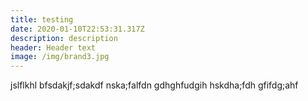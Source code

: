 ```yaml
---
title: testing
date: 2020-01-10T22:53:31.317Z
description: description
header: Header text
image: /img/brand3.jpg
---
```

jslflkhl bfsdakjf;sdakdf nska;falfdn gdhghfudgih hskdha;fdh gfifdg;ahf
